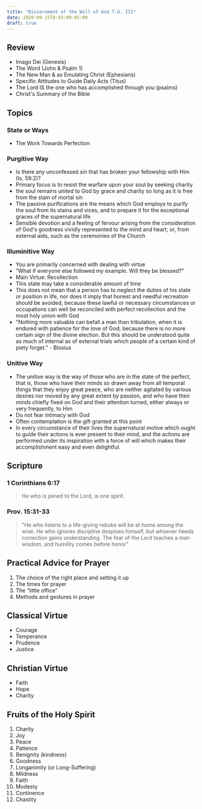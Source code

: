 ```yaml
---
title: "Discernment of the Will of God T.O. III"
date: 2020-09-15T8:43:00-05:00
draft: true
---
```

## Review
- Imago Dei (Genesis)
- The Word (John & Psalm 1)
- The New Man & as Emulating Christ (Ephesians)
- Specific Attitudes to Guide Daily Acts (Titus)
- The Lord IS the one who has accomplished through you (psalms)
- Christ's Summary of the Bible

## Topics 
### State or Ways
- The Work Towards Perfection
### Purgitive Way
- Is there any unconfessed sin that has broken your fellowship with Him (Is. 59:2)?
- Primary focus is to resist the warfare upon your soul by seeking charity
- the soul remains united to God by grace and charity so long as it is free from the stain of mortal sin
- The passive purifications are the means which God employs to purify the soul from its stains and vices, and to prepare it for the exceptional graces of the supernatural life
- Sensible devotion and a feeling of fervour arising from the consideration of God's goodness vividly represented to the mind and heart; or, from external aids, such as the ceremonies of the Church
### Illuminitive Way
- You are primarily concerned with dealing with virtue 
- “What if everyone else followed my example. Will they be blessed?”
- Main Virtue: Recollection
- This state may take a considerable amount of time
- This does not mean that a person has to neglect the duties of his state or position in life, nor does it imply that honest and needful recreation should be avoided, because these lawful or necessary circumstances or occupations can well be reconciled with perfect recollection and the most holy union with God
- "Nothing more valuable can befall a man than tribulation, when it is endured with patience for the love of God; because there is no more certain sign of the divine election. But this should be understood quite as much of internal as of external trials which people of a certain kind of piety forget." - Blosius
### Unitive Way
- The unitive way is the way of those who are in the state of the perfect, that is, those who have their minds so drawn away from all temporal things that they enjoy great peace, who are neither agitated by various desires nor moved by any great extent by passion, and who have their minds chiefly fixed on God and their attention turned, either always or very frequently, to Him
- Do not fear intimacy with God
- Often contemplation is the gift granted at this point
- In every circumstance of their lives the supernatural motive which ought to guide their actions is ever present to their mind, and the actions are performed under its inspiration with a force of will which makes their accomplishment easy and even delightful.

## Scripture

### 1 Corinthians 6:17

> He who is joined to the Lord, is one spirit.

### Prov. 15:31-33

> "He who listens to a life-giving rebuke will be at home among the wise. He who ignores discipline despises himself, but whoever heeds correction gains understanding. The fear of the Lord teaches a man wisdom, and humility comes before honor" 

## Practical Advice for Prayer
1. The choice of the right place and setting it up
2. The times for prayer
3. The “little office”
4. Methods and gestures in prayer

## Classical Virtue
- Courage
- Temperance
- Prudence
- Justice
## Christian Virtue
- Faith
- Hope
- Charity
## Fruits of the Holy Spirit
1. Charity
2. Joy
3. Peace
4. Patience
5. Benignity (kindness)
6. Goodness
7. Longanimity (or Long-Suffering)
8. Mildness
9. Faith
10. Modesty
11. Continence
12. Chastity
